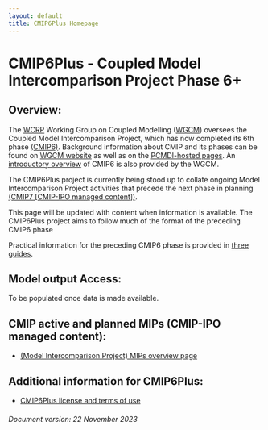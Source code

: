 ```yaml
---
layout: default
title: CMIP6Plus Homepage
---
```


# CMIP6Plus - Coupled Model Intercomparison Project Phase 6+

## Overview:
The [WCRP][WCRP] Working Group on Coupled Modelling ([WGCM][WGCM]) oversees the
Coupled Model Intercomparison Project, which has now completed its 6th phase
[(CMIP6)][CMIP6].
Background information about CMIP and its phases can be found on [WGCM website][WGCM]
as well as on the [PCMDI-hosted pages][MIPs]. An [introductory overview][WCRP-CMIP6]
of CMIP6 is also provided by the WGCM.

The CMIP6Plus project is currently being stood up to collate ongoing Model
Intercomparison Project activities that precede the next phase in planning
[(CMIP7 [CMIP-IPO managed content])][CMIP7].

This page will be updated with content when information is available. The CMIP6Plus
project aims to follow much of the format of the preceding CMIP6 phase

Practical information for the preceding CMIP6 phase is provided in
[three guides][cmip6GuideHomepage].

## Model output Access:
To be populated once data is made available.

## CMIP active and planned MIPs (CMIP-IPO managed content):
 * [(Model Intercomparison Project) MIPs overview page][MIPsOverview]

## Additional information for CMIP6Plus:
 * [CMIP6Plus license and terms of use][TermsOfUse]


###### Document version: 22 November 2023

[WCRP]: https://www.wcrp-climate.org
[WGCM]: https://www.wcrp-climate.org/wgcm-overview
[CMIP6]: ../CMIP6
[MIPs]: https://pcmdi.llnl.gov/mips
[WCRP-CMIP6]: https://www.wcrp-climate.org/wgcm-cmip/wgcm-cmip6
[CMIP7]: https://wcrp-cmip.org/cmip7/
[cmip6GuideHomepage]: ../CMIP6/Guide/
[MIPsOverview]: https://wcrp-cmip.org/model-intercomparison-projects-mips/
[TermsOfUse]: TermsOfUse/

